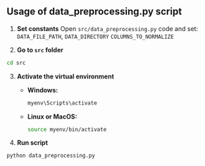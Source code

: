 ## Usage of data_preprocessing.py script

1. **Set constants**
Open `src/data_preprocessing.py` code and set: `DATA_FILE_PATH`, `DATA_DIRECTORY` `COLUMNS_TO_NORMALIZE`

2. **Go to `src` folder**
```bash
cd src
```

3. **Activate the virtual environment**
   - **Windows:**
     ```cmd
     myenv\Scripts\activate
     ```
   - **Linux or MacOS:**
     ```bash
     source myenv/bin/activate
     ```

4. **Run script**
```bash
python data_preprocessing.py
```
